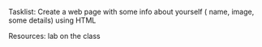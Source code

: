 Tasklist:
Create a web page with some info about yourself ( name, image, some details) using HTML

Resources:
lab on the class